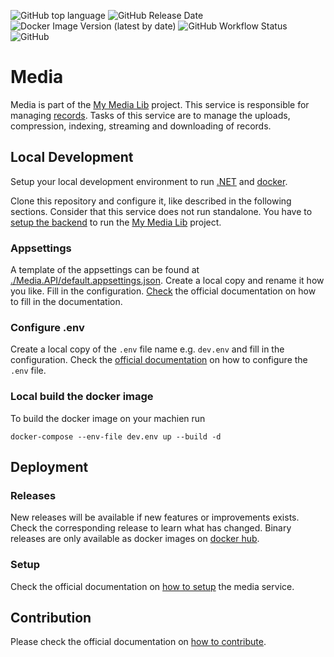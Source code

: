 ![GitHub top language](https://img.shields.io/github/languages/top/we-kode/mml.media?label=c%23&logo=dotnet&style=for-the-badge) ![GitHub Release Date](https://img.shields.io/github/release-date/we-kode/mml.media?label=Last%20release&style=for-the-badge) ![Docker Image Version (latest by date)](https://img.shields.io/docker/v/w3kod3/wekode.mml.media?logo=docker&style=for-the-badge) ![GitHub Workflow Status](https://img.shields.io/github/actions/workflow/status/we-kode/mml.media/docker-image.yml?label=Docker%20CI&logo=github&style=for-the-badge) ![GitHub](https://img.shields.io/github/license/we-kode/mml.media?style=for-the-badge)

# Media

Media is part of the [My Media Lib](https://we-kode.github.io/mml.project/) project. This service is responsible for managing [records](https://we-kode.github.io/mml.project/concepts/records). Tasks of this service are to manage the uploads, compression, indexing, streaming and downloading of records.

## Local Development

Setup your local development environment to run [.NET](https://learn.microsoft.com/en-us/dotnet/) and [docker](https://docs.docker.com/).

Clone this repository and configure it, like described in the following sections. Consider that this service does not run standalone. You have to [setup the backend](https://we-kode.github.io/mml.project/setup/backend#configuration-3) to run the [My Media Lib](https://we-kode.github.io/mml.project/) project.

### Appsettings

A template of the appsettings can be found at [./Media.API/default.appsettings.json](./Media.API/default.appsettings.json). Create a local copy and rename it how you like. Fill in the configuration. [Check](https://we-kode.github.io/mml.project/setup/backend#configuration-3) the official documentation on how to fill in the documentation.

### Configure .env

Create a local copy of the `.env` file name e.g. `dev.env` and fill in the configuration. Check the [official documentation](https://we-kode.github.io/mml.project/setup/backend) on how to configure the `.env` file.

### Local build the docker image

To build the docker image on your machien run

```
docker-compose --env-file dev.env up --build -d
```

## Deployment
### Releases

New releases will be available if new features or improvements exists. Check the corresponding release to learn what has changed. Binary releases are only available as docker images on [docker hub](https://hub.docker.com/r/w3kod3/wekode.mml.media).

### Setup

Check the official documentation on [how to setup](https://we-kode.github.io/mml.project/setup/backend#configure-media-service) the media service.

## Contribution

Please check the official documentation on [how to contribute](https://we-kode.github.io/mml.project/contribution).
